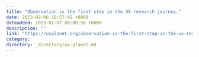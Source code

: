 ```yaml
---
title: "Observation is the first step in the UX research journey."
date: 2023-02-06 16:57:42 +0000
dateadded: 2023-02-07 00:00:56 +0000
description: ""
link: "https://uxplanet.org/observation-is-the-first-step-in-the-ux-research-journey-d25671b9a74b?source=rss----819cc2aaeee0---4"
category:
directory: _directory/ux-planet.md
---
```

